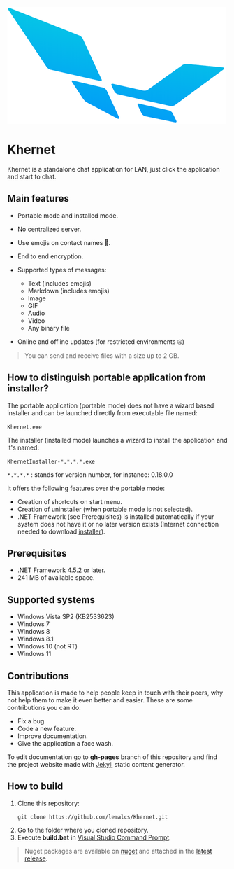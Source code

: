 ![Logo](Logo.png)
# **Khernet**

Khernet is a standalone chat application for LAN, just click the application and start to chat.

## Main features

- Portable mode and installed mode.
- No centralized server.
- Use emojis on contact names 🙂.
- End to end encryption.
- Supported types of messages:

  - Text (includes emojis)
  - Markdown (includes emojis)
  - Image
  - GIF
  - Audio
  - Video
  - Any binary file
  
- Online and offline updates (for restricted environments 🤐)

> You can send and receive files with a size up to 2 GB.

## How to distinguish portable application from installer?

The portable application (portable mode) does not have a wizard based installer and can be launched directly from executable file named:

`Khernet.exe`

The installer (installed mode) launches a wizard to install the application and it's named:

`KhernetInstaller-*.*.*.*.exe`

`*.*.*.*` : stands for version number, for instance: 0.18.0.0

It offers the following features over the portable mode:
- Creation of shortcuts on start menu.
- Creation of uninstaller (when portable mode is not selected).
- .NET Framework (see Prerequisites) is installed automatically if your system does not have it or no later version exists (Internet connection needed to download [installer]((https://download.microsoft.com/download/E/2/1/E21644B5-2DF2-47C2-91BD-63C560427900/NDP452-KB2901907-x86-x64-AllOS-ENU.exe))).


## Prerequisites

- .NET Framework 4.5.2 or later.
- 241 MB of available space.

## Supported systems
- Windows Vista SP2 (KB2533623)
- Windows 7
- Windows 8
- Windows 8.1
- Windows 10 (not RT)
- Windows 11

## Contributions

This application is made to help people keep in touch with their peers,
why not help them to make it even better and easier.
These are some contributions you can do:

- Fix a bug.
- Code a new feature.
- Improve documentation.
- Give the application a face wash.

To edit documentation go to **gh-pages** branch of this repository and find the project website made with [Jekyll](https://jekyllrb.com/) static content generator.


## How to build

1. Clone this repository:
   ```
   git clone https://github.com/lemalcs/Khernet.git
   ```
3. Go to the folder where you cloned repository.
2. Execute **build.bat** in [Visual Studio Command Prompt](https://docs.microsoft.com/en-us/visualstudio/ide/reference/command-prompt-powershell?view=vs-2019).

> Nuget packages are available on [nuget](https://www.nuget.org) and attached in the [latest release](https://github.com/lemalcs/Khernet/releases).
